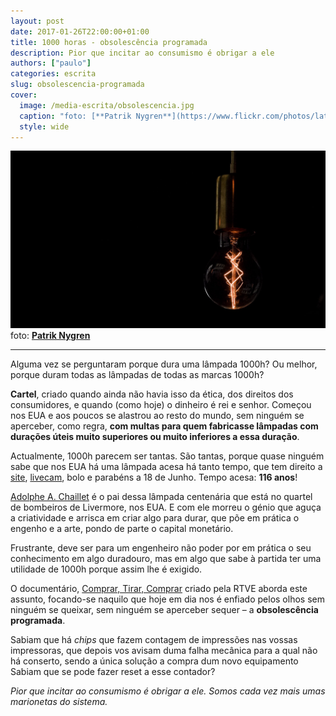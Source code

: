 ```yaml
---
layout: post
date: 2017-01-26T22:00:00+01:00
title: 1000 horas - obsolescência programada
description: Pior que incitar ao consumismo é obrigar a ele
authors: ["paulo"]
categories: escrita
slug: obsolescencia-programada
cover:
  image: /media-escrita/obsolescencia.jpg
  caption: "foto: [**Patrik Nygren**](https://www.flickr.com/photos/lattefarsan/17562208771/)"
  style: wide
---
```


![](/media-escrita/obsolescencia.jpg)
foto: [**Patrik Nygren**](https://www.flickr.com/photos/lattefarsan/17562208771/)

---

Alguma vez se perguntaram porque dura uma lâmpada 1000h? Ou melhor, porque duram todas as lâmpadas de todas as marcas 1000h?

**Cartel**, criado quando ainda não havia isso da ética, dos direitos dos consumidores, e quando (como hoje) o dinheiro é rei e senhor.
Começou nos EUA e aos poucos se alastrou ao resto do mundo, sem ninguém se aperceber, como regra, **com multas para quem fabricasse lâmpadas com durações úteis muito superiores ou muito inferiores a essa duração**.

Actualmente, 1000h parecem ser tantas. São tantas, porque quase ninguém sabe que nos EUA há uma lâmpada acesa há tanto tempo, que tem direito a [site](http://www.centennialbulb.org/), [livecam](http://www.centennialbulb.org/cam.htm), bolo e parabéns a 18 de Junho. Tempo acesa: **116 anos**!

[Adolphe A. Chaillet](http://home.frognet.net/~ejcov/chaillet.html) é o pai dessa lâmpada centenária que está no quartel de bombeiros de Livermore, nos EUA. E com ele morreu o génio que aguça a criatividade e arrisca em criar algo para durar, que põe em prática o engenho e a arte, pondo de parte o capital monetário.

Frustrante, deve ser para um engenheiro não poder por em prática o seu conhecimento em algo duradouro, mas em algo que sabe à partida ter uma utilidade de 1000h porque assim lhe é exigido.

O documentário, [Comprar, Tirar, Comprar](http://www.rtve.es/television/documentales/comprar-tirar-comprar/) criado pela RTVE aborda este assunto, focando-se naquilo que hoje em dia nos é enfiado pelos olhos sem ninguém se queixar, sem ninguém se aperceber sequer – a **obsolescência programada**.

Sabiam que há *chips* que fazem contagem de impressões nas vossas impressoras, que depois vos avisam duma falha mecânica para a qual não há conserto, sendo a única solução a compra dum novo equipamento
Sabiam que se pode fazer reset a esse contador?

*Pior que incitar ao consumismo é obrigar a ele. Somos cada vez mais umas marionetas do sistema.*
